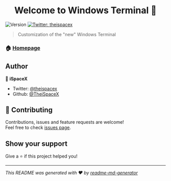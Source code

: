 <h1 align="center">Welcome to Windows Terminal 👋</h1>
<p>
  <img alt="Version" src="https://img.shields.io/badge/version-1.0-blue.svg?cacheSeconds=2592000" />
  <a href="https://twitter.com/theispacex" target="_blank">
    <img alt="Twitter: theispacex" src="https://img.shields.io/twitter/follow/theispacex.svg?style=social" />
  </a>
</p>

> Customization of the &#34;new&#34; Windows Terminal

### 🏠 [Homepage](https://github.com/TheiSpaceX/windows_terminal)

## Author

👤 **iSpaceX**

* Twitter: [@theispacex](https://twitter.com/theispacex)
* Github: [@TheiSpaceX](https://github.com/TheiSpaceX)

## 🤝 Contributing

Contributions, issues and feature requests are welcome!<br />Feel free to check [issues page](https://github.com/TheiSpaceX/windows_terminal/issues). 

## Show your support

Give a ⭐️ if this project helped you!

***
_This README was generated with ❤️ by [readme-md-generator](https://github.com/kefranabg/readme-md-generator)_
